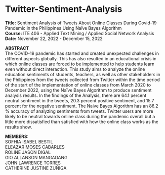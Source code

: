 # Twitter-Sentiment-Analysis
**Title:** Sentiment Analysis of Tweets About Online Classes During Covid-19 Pandemic in the Philippines Using Naïve Bayes Algorithm <br>
**Course:** ITE 406 - Applied Text Mining / Applied Social Network Analysis <br>
**Date:** November 22, 2022 - December 15, 2022 <br>

**ABSTRACT**<br>
The COVID-19 pandemic has started and created unexpected challenges in different aspects globally. This has also resulted in an educational crisis in which online classes are forced to be implemented to help students learn even without direct interaction. This study aims to analyze the online education sentiments of students, teachers, as well as other stakeholders in the Philippines from the tweets collected from Twitter within the time period of the start of the implementation of online classes  from March 2020 to December 2022, using the Naïve Bayes Algorithm to produce sentiment analysis results. In the findings of the Analysis, there are 64.1 percent neutral sentiment in the tweets, 20.3 percent positive sentiment, and 15.7 percent for the negative sentiment. The Naive Bayes Algorithm has an 86.2 % accuracy of analyzing sentiments from tweets. Twitter users are more likely to be neutral towards online class during the pandemic overall but a little more dissatisfied than satisfied with how the online class works as the results show.  


**MEMBERS:** <br>
    SOFHIA ISABEL BESTIL    <br>
    ELEAZAR MOSES CABARLES  <br>
    ROLINE JASON DIGAL      <br>
    GIO ALLANSON MANGAOANG  <br>
    JOHN LAWRENCE TORRES    <br>
    CATHERINE JUSTINE ZUÑIGA <br>

